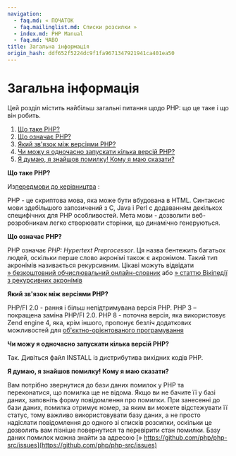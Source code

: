 ```yaml
---
navigation:
  - faq.md: « ПОЧАТОК
  - faq.mailinglist.md: Списки розсилки »
  - index.md: PHP Manual
  - faq.md: ЧАВО
title: Загальна інформація
origin_hash: ddf652f5224dc9f1fa9671347921941ca401ea50
---
```

# Загальна інформація

Цей розділ містить найбільш загальні питання щодо PHP: що це таке і що він робить.

1.  [Що таке PHP?](#faq.general.what)
2.  [Що означає PHP?](#faq.general.acronym)
3.  [Який зв'язок між версіями PHP?](#faq.general.relation-versions)
4.  [Чи можу я одночасно запускати кілька версій PHP?](#faq.general.running-concurent)
5.  [Я думаю, я знайшов помилку! Кому я маю сказати?](#faq.general.bug)

**Що таке PHP?**

Из[передмови до керівництва](preface.md) :

PHP - це скриптова мова, яка може бути вбудована в HTML. Синтаксис мови здебільшого запозичений з C, Java і Perl c додаванням декількох специфічних для PHP особливостей. Мета мови - дозволити веб-розробникам легко створювати сторінки, що динамічно генеруються.

**Що означає PHP?**

PHP означає *PHP: Hypertext Preprocessor*. Ця назва бентежить багатьох людей, оскільки перше слово акронімі також є акронімом. Такий тип акронімів називається рекурсивним. Цікаві можуть відвідати [» безкоштовний обчислювальний онлайн-словник](http://foldoc.org/) або [» статтю Вікіпедії з рекурсивних акронімів](http://en.wikipedia.org/wiki/Recursive_acronym)

**Який зв'язок між версіями PHP?**

PHP/FI 2.0 - рання і більш непідтримувана версія PHP. PHP 3 – покращена заміна PHP/FI 2.0. PHP 8 - поточна версія, яка використовує Zend engine 4, яка, крім іншого, пропонує безліч додаткових можливостей для [об'єктно-орієнтованого програмування](language.oop5.md)

**Чи можу я одночасно запускати кілька версій PHP?**

Так. Дивіться файл INSTALL із дистрибутива вихідних кодів PHP.

**Я думаю, я знайшов помилку! Кому я маю сказати?**

Вам потрібно звернутися до бази даних помилок у PHP та переконатися, що помилка ще не відома. Якщо ви не бачите її у базі даних, заповніть форму повідомлення про помилки. При занесенні до бази даних, помилка отримує номер, за яким ви можете відстежувати її статус, тому важливо використовувати базу даних, а не просто надіслати повідомлення до одного зі списків розсилки, оскільки це дозволить вам пізніше повернутися та перевірити стан помилки. Базу даних помилок можна знайти за адресою [» https://github.com/php/php-src/issues](https://github.com/php/php-src/issues)

